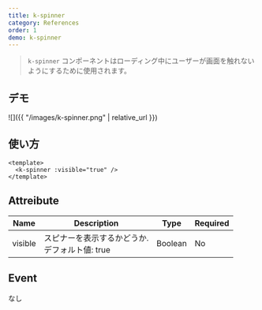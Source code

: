 ```yaml
---
title: k-spinner
category: References
order: 1
demo: k-spinner
---
```


> `k-spinner` コンポーネントはローディング中にユーザーが画面を触れないようにするために使用されます。

## デモ

![]({{ "/images/k-spinner.png" | relative_url }})

## 使い方

```vue
<template>
  <k-spinner :visible="true" />
</template>
```

## Attreibute

| Name    | Description                                       | Type    | Required |
| ------- | ------------------------------------------------- | ------- | -------- |
| visible | スピナーを表示するかどうか.<br>デフォルト値: true | Boolean | No       |

## Event

なし
